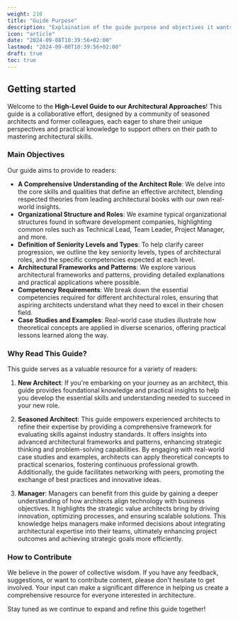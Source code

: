 ```yaml
---
weight: 210
title: "Guide Purpose"
description: "Explaination of the guide purpose and objectives it wants to reach"
icon: "article"
date: "2024-09-08T10:39:56+02:00"
lastmod: "2024-09-08T10:39:56+02:00"
draft: true
toc: true
---
```

## Getting started

Welcome to the **High-Level Guide to our Architectural Approaches**! This guide is a collaborative effort, designed by a community of seasoned architects and former colleagues, each eager to share their unique perspectives and practical knowledge to support others on their path to mastering architectural skills.

### Main Objectives

Our guide aims to provide to readers:

* **A Comprehensive Understanding of the Architect Role**: We delve into the core skills and qualities that define an effective architect, blending respected theories from leading architectural books with our own real-world insights.
* **Organizational Structure and Roles**: We examine typical organizational structures found in software development companies, highlighting common roles such as Technical Lead, Team Leader, Project Manager, and more.
* **Definition of Seniority Levels and Types**: To help clarify career progression, we outline the key seniority levels, types of architectural roles, and the specific competencies expected at each level.
* **Architectural Frameworks and Patterns**: We explore various architectural frameworks and patterns, providing detailed explanations and practical applications where possible.
* **Competency Requirements**: We break down the essential competencies required for different architectural roles, ensuring that aspiring architects understand what they need to excel in their chosen field.
* **Case Studies and Examples**: Real-world case studies illustrate how theoretical concepts are applied in diverse scenarios, offering practical lessons learned along the way.

### Why Read This Guide?

This guide serves as a valuable resource for a variety of readers:

1. **New Architect**: If you're embarking on your journey as an architect, this guide provides foundational knowledge and practical insights to help you develop the essential skills and understanding needed to succeed in your new role.

2. **Seasoned Architect**: This guide empowers experienced architects to refine their expertise by providing a comprehensive framework for evaluating skills against industry standards. It offers insights into advanced architectural frameworks and patterns, enhancing strategic thinking and problem-solving capabilities. By engaging with real-world case studies and examples, architects can apply theoretical concepts to practical scenarios, fostering continuous professional growth. Additionally, the guide facilitates networking with peers, promoting the exchange of best practices and innovative ideas.

3. **Manager**: Managers can benefit from this guide by gaining a deeper understanding of how architects align technology with business objectives. It highlights the strategic value architects bring by driving innovation, optimizing processes, and ensuring scalable solutions. This knowledge helps managers make informed decisions about integrating architectural expertise into their teams, ultimately enhancing project outcomes and achieving strategic goals more efficiently.

### How to Contribute

We believe in the power of collective wisdom. If you have any feedback, suggestions, or want to contribute content, please don't hesitate to get involved. Your input can make a significant difference in helping us create a comprehensive resource for everyone interested in architecture.

<!-- // TODO: add link to contribution guidelines -->

Stay tuned as we continue to expand and refine this guide together!
